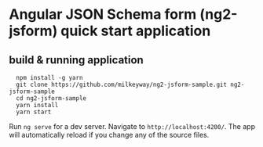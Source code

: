 # Angular JSON Schema form (ng2-jsform) quick start application

## build & running application

```
  npm install -g yarn
  git clone https://github.com/milkeyway/ng2-jsform-sample.git ng2-jsform-sample
  cd ng2-jsform-sample
  yarn install
  yarn start
```

Run `ng serve` for a dev server. Navigate to `http://localhost:4200/`. The app will automatically reload if you change any of the source files.
